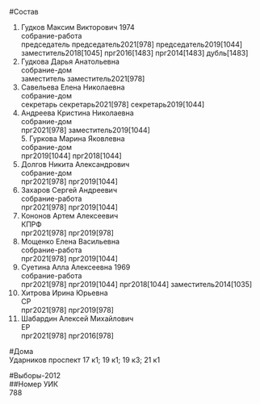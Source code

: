 #Состав  
1. Гудков Максим Викторович 1974  
    собрание-работа  
    председатель председатель2021[978] председатель2019[1044] заместитель2018[1045] прг2016[1483] прг2014[1483] дубль[1483]  
2. Гудкова Дарья Анатольевна  
    собрание-дом  
    заместитель заместитель2021[978]  
3. Савельева Елена Николаевна  
    собрание-дом  
    секретарь секретарь2021[978] секретарь2019[1044]  
4. Андреева Кристина Николаевна  
    собрание-дом  
    прг2021[978] заместитель2019[1044]  
    5. Гуркова Марина Яковлевна  
    собрание-дом  
    прг2019[1044] прг2018[1044]  
5. Долгов Никита Александрович  
    собрание-дом  
    прг2021[978] прг2019[1044]  
6. Захаров Сергей Андреевич  
    собрание-работа  
    прг2021[978] прг2019[1044]  
7. Кононов Артем Алексеевич  
    КПРФ  
    прг2021[978] прг2019[978]  
8. Мощенко Елена Васильевна  
    собрание-работа  
    прг2021[978] прг2019[1044]  
9. Суетина Алла Алексеевна 1969  
    собрание-работа  
    прг2021[978] прг2019[1044] прг2018[1044] заместитель2014[1035]  
10. Хитрова Ирина Юрьевна  
    СР  
    прг2021[978] прг2019[978]  
11. Шабардин Алексей Михайлович  
    ЕР  
    прг2021[978] прг2016[978]  

#Дома  
Ударников проспект 17 к1; 19 к1; 19 к3; 21 к1  
  
#Выборы-2012  
##Номер УИК  
788  
